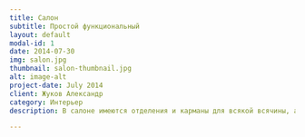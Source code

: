 ```yaml
---
title: Салон
subtitle: Простой функциональный
layout: default
modal-id: 1
date: 2014-07-30
img: salon.jpg
thumbnail: salon-thumbnail.jpg
alt: image-alt
project-date: July 2014
client: Жуков Александр
category: Интерьер
description: В салоне имеются отделения и карманы для всякой всячины, а также «подстаканники» - и спереди, и сзади. Багажный отсек невелик - 340 л (EPA), однако при складывании спинок задних сидений (раздельно в пропорции 60/40) погрузочное пространство значительно увеличивается. По-своему практичный WRX. В салоне 7 «подушек» (в том числе коленная для водителя) и «шторки» на окна, 3-точечные пояса с преднатяжителями. Плюс «активные» подголовники на передних сиденьях, а также другие средства защиты. Надо думать, безопасный спорт-седан. Передние спорт-сиденья по-настоящему удобны (правда, кое-кто считает, что боковую поддержку корпуса не помешало бы усилить) – и круговая обзорность с места водителя не вызывает нареканий. И хотя местами проступает шум от качения спорт-покрышек (а также от набегающего на скорости воздуха), по большому счету, в салоне спокойно и комфортно. Притягательный «субарик» – для тех, кто понимает. 

---
```

